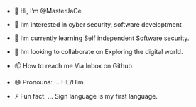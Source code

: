 - 👋 Hi, I’m @MasterJaCe
- 👀 I’m interested in cyber security, software developtment  
- 🌱 I’m currently learning Self independent Software security.
- 💞️ I’m looking to collaborate on Exploring the digital world. 
- 📫 How to reach me Via Inbox on Github
- 😄 Pronouns: ... HE/Him

- ⚡ Fun fact: ... Sign language is my first language. 

<!---
MasterJaCe/MasterJaCe is a ✨ special ✨ repository because its `README.md` (this file) appears on your GitHub profile.
You can click the Preview link to take a look at your changes.
--->
